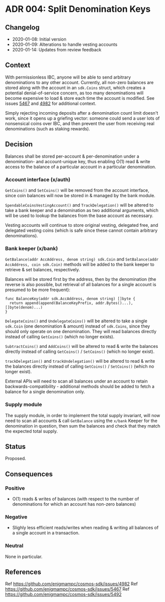 # ADR 004: Split Denomination Keys

## Changelog

- 2020-01-08: Initial version
- 2020-01-09: Alterations to handle vesting accounts
- 2020-01-14: Updates from review feedback

## Context

With permissionless IBC, anyone will be able to send arbitrary denominations to any other account. Currently, all non-zero balances are stored along with the account in an `sdk.Coins` struct, which creates a potential denial-of-service concern, as too many denominations will become expensive to load & store each time the account is modified. See issues [5467](https://github.com/enigmampc/cosmos-sdk/issues/5467) and [4982](https://github.com/enigmampc/cosmos-sdk/issues/4982) for additional context.

Simply rejecting incoming deposits after a denomination count limit doesn't work, since it opens up a griefing vector: someone could send a user lots of nonsensical coins over IBC, and then prevent the user from receiving real denominations (such as staking rewards).

## Decision

Balances shall be stored per-account & per-denomination under a denomination- and account-unique key, thus enabling O(1) read & write access to the balance of a particular account in a particular denomination.

### Account interface (x/auth)

`GetCoins()` and `SetCoins()` will be removed from the account interface, since coin balances will now be stored in & managed by the bank module.

`SpendableCoinsVestingAccount()` and `TrackDelegation()` will be altered to take a bank keeper and a denomination as two additional arguments, which will be used to lookup the balances from the base account as necessary.

Vesting accounts will continue to store original vesting, delegated free, and delegated vesting coins (which is safe since these cannot contain arbitrary denominations).

### Bank keeper (x/bank)

`GetBalance(addr AccAddress, denom string) sdk.Coin` and `SetBalance(addr AccAddress, coin sdk.Coin)` methods will be added to the bank keeper to retrieve & set balances, respectively.

Balances will be stored first by the address, then by the denomination (the reverse is also possible, but retrieval of all balances for a single account is presumed to be more frequent):

```golang
func BalanceKey(addr sdk.AccAddress, denom string) []byte {
  return append(append(BalanceKeyPrefix, addr.Bytes()...), []byte(denom)...)
}
```

`DelegateCoins()` and `UndelegateCoins()` will be altered to take a single `sdk.Coin` (one denomination & amount) instead of `sdk.Coins`, since they should only operate on one denomination. They will read balances directly instead of calling `GetCoins()` (which no longer exists).

`SubtractCoins()` and `AddCoins()` will be altered to read & write the balances directly instead of calling `GetCoins()` / `SetCoins()` (which no longer exist).

`trackDelegation()` and `trackUndelegation()` will be altered to read & write the balances directly instead of calling `GetCoins()` / `SetCoins()` (which no longer exist).

External APIs will need to scan all balances under an account to retain backwards-compatibility - additional methods should be added to fetch a balance for a single denomination only.

### Supply module

The supply module, in order to implement the total supply invariant, will now need to scan all accounts & call `GetBalance` using the `x/bank` Keeper for the denomination in question, then sum the balances and check that they match the expected total supply.

## Status

Proposed.

## Consequences

### Positive

- O(1) reads & writes of balances (with respect to the number of denominations for which an account has non-zero balances)

### Negative

- Slighly less efficient reads/writes when reading & writing all balances of a single account in a transaction.

### Neutral

None in particular.

## References

Ref https://github.com/enigmampc/cosmos-sdk/issues/4982
Ref https://github.com/enigmampc/cosmos-sdk/issues/5467
Ref https://github.com/enigmampc/cosmos-sdk/issues/5492

